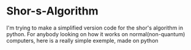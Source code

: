 # Shor-s-Algorithm
I'm trying to make a simplified version code for the shor's algorithm in python.
For anybody looking on how it works on normal(non-quantum) computers, here is a really simple exemple, made on python
